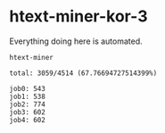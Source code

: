 # htext-miner-kor-3

Everything doing here is automated.

```
htext-miner

total: 3059/4514 (67.76694727514399%)

job0: 543
job1: 538
job2: 774
job3: 602
job4: 602
```